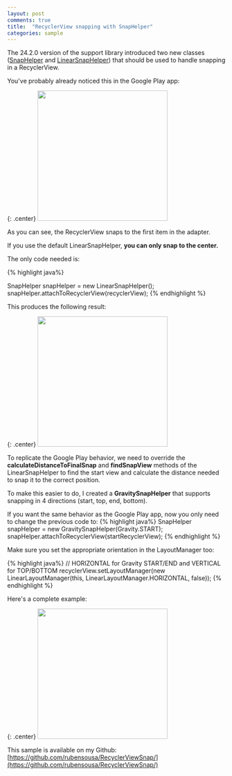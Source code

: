 ```yaml
---
layout: post
comments: true
title:  "RecyclerView snapping with SnapHelper"
categories: sample
---
```


The 24.2.0 version of the support library introduced two new classes 
([SnapHelper](https://developer.android.com/reference/android/support/v7/widget/SnapHelper.html)
 and [LinearSnapHelper](https://developer.android.com/reference/android/support/v7/widget/LinearSnapHelper.html)) 
 that should be used to handle snapping in a RecyclerView.

You've probably already noticed this in the Google Play app:

{: .center}
<img src="{{ site.baseurl }}/img/snap_googleplay.gif" width="300">

As you can see, the RecyclerView snaps to the first item in the adapter.

<!--break-->

If you use the default LinearSnapHelper, **you can only snap to the center.**

The only code needed is:

{% highlight java%}

SnapHelper snapHelper = new LinearSnapHelper();
snapHelper.attachToRecyclerView(recyclerView);
{% endhighlight %}

This produces the following result:

{: .center}
<img src="{{ site.baseurl }}/img/snap_center.gif" width="300">

To replicate the Google Play behavior, we need to override the **calculateDistanceToFinalSnap**
and **findSnapView** methods of the LinearSnapHelper to find the start view and calculate the distance needed to snap it to the correct position.

To make this easier to do, I created a **GravitySnapHelper** that supports snapping in 4 directions (start, top, end, bottom).

If you want the same behavior as the Google Play app, now you only need to change the previous code to:
{% highlight java%}
SnapHelper snapHelper = new GravitySnapHelper(Gravity.START); 
snapHelper.attachToRecyclerView(startRecyclerView);
{% endhighlight %}

Make sure you set the appropriate orientation in the LayoutManager too:

{% highlight java%}
// HORIZONTAL for Gravity START/END and VERTICAL for TOP/BOTTOM
recyclerView.setLayoutManager(new LinearLayoutManager(this,
LinearLayoutManager.HORIZONTAL, false));
{% endhighlight %}

Here's a complete example:

{: .center}
<img src="{{ site.baseurl }}/img/snap_final.gif" width="300">


This sample is available on my Github:
[https://github.com/rubensousa/RecyclerViewSnap/](https://github.com/rubensousa/RecyclerViewSnap/)






